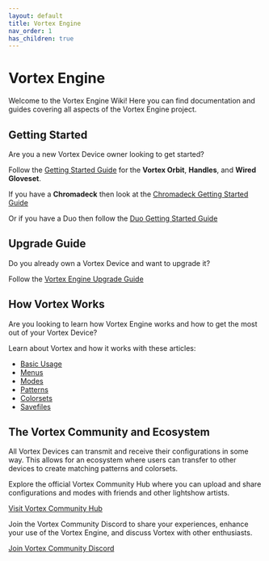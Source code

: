 ```yaml
---
layout: default
title: Vortex Engine
nav_order: 1
has_children: true
---
```


# Vortex Engine

Welcome to the Vortex Engine Wiki! Here you can find documentation and guides covering all aspects of the Vortex Engine project.

## Getting Started

Are you a new Vortex Device owner looking to get started?

Follow the [Getting Started Guide](getting_started.html) for the **Vortex Orbit**, **Handles**, and **Wired Gloveset**.

If you have a **Chromadeck** then look at the [Chromadeck Getting Started Guide](chromadeck_getting_started.html)

Or if you have a Duo then follow the [Duo Getting Started Guide](duo_getting_started.html)

## Upgrade Guide

Do you already own a Vortex Device and want to upgrade it?

Follow the [Vortex Engine Upgrade Guide](upgrade_guide.html)

## How Vortex Works

Are you looking to learn how Vortex Engine works and how to get the most out of your Vortex Device?

Learn about Vortex and how it works with these articles:

 - [Basic Usage](basic_usage.html)
 - [Menus](menus.html)
 - [Modes](modes.html)
 - [Patterns](patterns.html)
 - [Colorsets](colorsets.html)
 - [Savefiles](savefile_format.html)

## The Vortex Community and Ecosystem

All Vortex Devices can transmit and receive their configurations in some way. This allows for an ecosystem where users can transfer to other devices to create matching patterns and colorsets.

Explore the official Vortex Community Hub where you can upload and share configurations and modes with friends and other lightshow artists.

[Visit Vortex Community Hub](https://vortex.community)

Join the Vortex Community Discord to share your experiences, enhance your use of the Vortex Engine, and discuss Vortex with other enthusiasts.

[Join Vortex Community Discord](https://discord.gg/4R9at8S8Sn)
